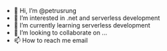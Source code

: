 - 👋 Hi, I’m @petrusrung
- 👀 I’m interested in .net and serverless development
- 🌱 I’m currently learning serverless development
- 💞️ I’m looking to collaborate on ...
- 📫 How to reach me email

<!---
petrusrung/petrusrung is a ✨ special ✨ repository because its `README.md` (this file) appears on your GitHub profile.
You can click the Preview link to take a look at your changes.
--->
